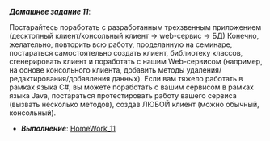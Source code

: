 ***Домашнее задание 11***:

Постарайтесь поработать с разработанным трехзвенным приложением (десктопный клиент/консольный клиент -> web-сервис -> БД)
Конечно, желательно, повторить всю работу, проделанную на семинаре, постараться самостоятельно создать клиент, библиотеку классов, сгенерировать клиент и поработать с нашим Web-сервисом (например, на основе консольного клиента, добавить методы удаления/редактирования/добавления данных).
Если вам тяжело работать в рамках языка C#, вы можете поработать с вашим сервисом в рамках языка Java, постараться протестировать работу вашего сервиса (вызвать несколько методов), создав ЛЮБОЙ клиент (можно обычный, консольный).

 
    
 * ***Выполнение***: [HomeWork_11](https://github.com/STGorbunovDA/SoftwareArchitecture/tree/main/HomeWork_11/)